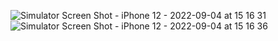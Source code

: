 ![Simulator Screen Shot - iPhone 12 - 2022-09-04 at 15 16 31](https://user-images.githubusercontent.com/50921547/188314064-7ee4f39d-1b50-4c47-8cf1-f9ca7e26dab6.png)
![Simulator Screen Shot - iPhone 12 - 2022-09-04 at 15 16 36](https://user-images.githubusercontent.com/50921547/188314070-1a9dbf5d-5bd3-438e-858c-e897b2fcac91.png)
